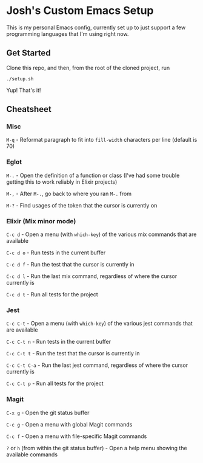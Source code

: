 # Josh's Custom Emacs Setup

This is my personal Emacs config, currently set up to just support a
few programming languages that I'm using right now.

## Get Started

Clone this repo, and then, from the root of the cloned project, run

    ./setup.sh

Yup! That's it!

## Cheatsheet

### Misc

`M-q` - Reformat paragraph to fit into `fill-width` characters per
line (default is 70)

### Eglot

`M-.` - Open the definition of a function or class (I've had some
trouble getting this to work reliably in Elixir projects)

`M-,` - After `M-.`, go back to where you ran `M-.` from

`M-?` - Find usages of the token that the cursor is currently on

### Elixir (Mix minor mode)

`C-c d` - Open a menu (with `which-key`) of the various mix commands
that are available

`C-c d o` - Run tests in the current buffer

`C-c d f` - Run the test that the cursor is currently in

`C-c d l` - Run the last mix command, regardless of where the cursor
currently is

`C-c d t` - Run all tests for the project

### Jest

`C-c C-t` - Open a menu (with `which-key`) of the various jest
commands that are available

`C-c C-t n` - Run tests in the current buffer

`C-c C-t t` - Run the test that the cursor is currently in

`C-c C-t C-a` - Run the last jest command, regardless of where the
cursor currently is

`C-c C-t p` - Run all tests for the project

### Magit

`C-x g` - Open the git status buffer

`C-c g` - Open a menu with global Magit commands

`C-c f` - Open a menu with file-specific Magit commands

`?` or `h` (from within the git status buffer) - Open a help menu
showing the available commands
